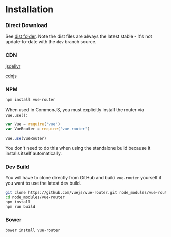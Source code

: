# Installation

### Direct Download

See [dist folder](https://github.com/vuejs/vue-router/tree/dev/dist). Note the dist files are always the latest stable - it's not update-to-date with the `dev` branch source.

### CDN
[jsdelivr](https://cdn.jsdelivr.net/vue.router/0.7.10/vue-router.min.js)

[cdnjs](https://cdnjs.cloudflare.com/ajax/libs/vue-router/0.7.10/vue-router.min.js)

### NPM

``` bash
npm install vue-router
```

When used in CommonJS, you must explicitly install the router via `Vue.use()`:

``` js
var Vue = require('vue')
var VueRouter = require('vue-router')

Vue.use(VueRouter)
```

You don't need to do this when using the standalone build because it installs itself automatically.

### Dev Build

You will have to clone directly from GitHub and build `vue-router` yourself if you want to use the latest dev build.

``` bash
git clone https://github.com/vuejs/vue-router.git node_modules/vue-router
cd node_modules/vue-router
npm install
npm run build
```

### Bower

``` bash
bower install vue-router
```
